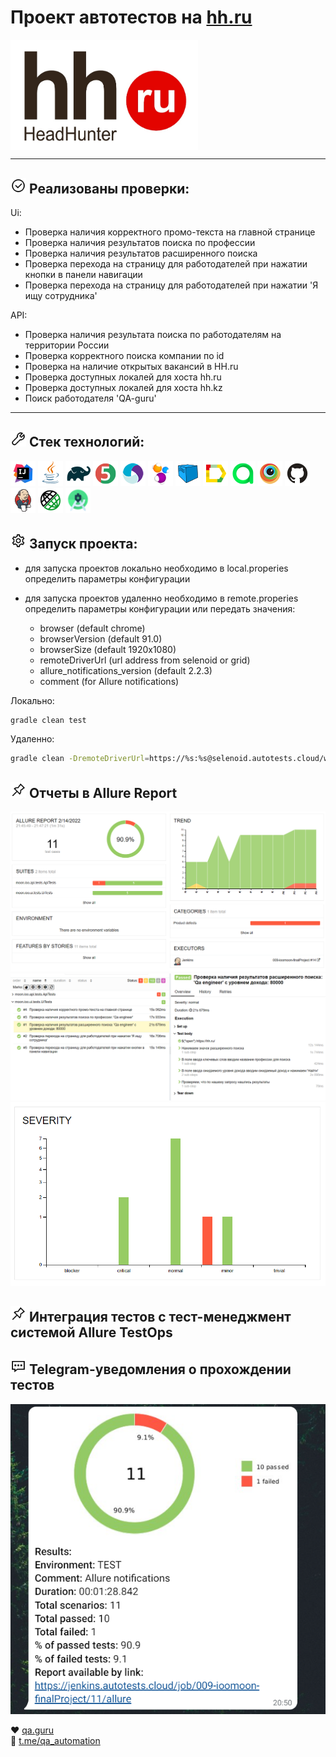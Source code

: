 # Проект автотестов на [hh.ru](https://hh.ru/)

<img align="center" src="https://github.com/ioomoon/QA-guru-graduation/blob/master/img/hh.jpg?raw=true" width="300">

---

## <img src="https://github.com/ioomoon/QA-guru-graduation/blob/master/img/icon5.png?raw=true" width="25"> Реализованы проверки:

Ui:
- Проверка наличия корректного промо-текста на главной странице
- Проверка наличия результатов поиска по профессии
- Проверка наличия результатов расширенного поиска
- Проверка перехода на страницу для работодателей при нажатии кнопки в панели навигации
- Проверка перехода на страницу для работодателей при нажатии 'Я ищу сотрудника'

API:
- Проверка наличия результата поиска по работодателям на территории России
- Проверка корректного поиска компании по id
- Проверка на наличие открытых вакансий в HH.ru
- Проверка доступных локалей для хоста hh.ru
- Проверка доступных локалей для хоста hh.kz
- Поиск работодателя 'QA-guru'

---
## <img src="https://github.com/ioomoon/QA-guru-graduation/blob/master/img/icon2.png?raw=true" width="25"> Стек технологий:
![](img/Intelij_IDEA.png "IntelliJ IDEA")
![](img/Java.png "Java")
![](img/Gradle.png "Gradle")
![](img/JUnit5.png "JUnit5")
![](img/Appium.png "Appium")
![](img/Selenide.png "Selenide")
![](img/Selenoid.png "Selenoid")
![](img/Allure_Report.png "Allure")
![](img/allureTestOps.png "AllureTestOps")
![](img/Browserstack.png "Browserstack")
![](img/Github.png "GitHub")
![](img/Jenkins.png "Jenkins")
![](img/Rest-Assured.png "Rest-Assured")
![](img/AndroidStudio.png "Android Studio")



## <img src="https://github.com/ioomoon/QA-guru-graduation/blob/master/img/icon4.png?raw=true" width="25"> Запуск проекта:
- для запуска проектов локально необходимо в local.properies определить параметры конфигурации
- для запуска проектов удаленно необходимо в remote.properies определить параметры конфигурации или передать значения:

  * browser (default chrome)
  * browserVersion (default 91.0)
  * browserSize (default 1920x1080)
  * remoteDriverUrl (url address from selenoid or grid)
  * allure_notifications_version (default 2.2.3)
  * comment (for Allure notifications)


Локально:
```bash
gradle clean test
```

Удаленно:
```bash
gradle clean -DremoteDriverUrl=https://%s:%s@selenoid.autotests.cloud/wd/hub/ -DvideoStorage=https://selenoid.autotests.cloud/video/ -Dthreads=1 test
```
## <img src="https://github.com/ioomoon/QA-guru-graduation/blob/master/img/icon6.png?raw=true" width="25"> Отчеты в Allure Report
![](img/allure1.png "Java")
![](img/allure2.png "Java")
![](img/severity.png "Java")

## <img src="https://github.com/ioomoon/QA-guru-graduation/blob/master/img/icon6.png?raw=true" width="25"> Интеграция тестов c тест-менеджмент системой Allure TestOps



## <img src="https://github.com/ioomoon/QA-guru-graduation/blob/master/img/icon1.png?raw=true" width="25"> Telegram-уведомления о прохождении тестов
![](img/telegram_notification.png "Java")

:heart: <a target="_blank" href="https://qa.guru">qa.guru</a><br/>
:blue_heart: <a target="_blank" href="https://t.me/qa_automation">t.me/qa_automation</a>
